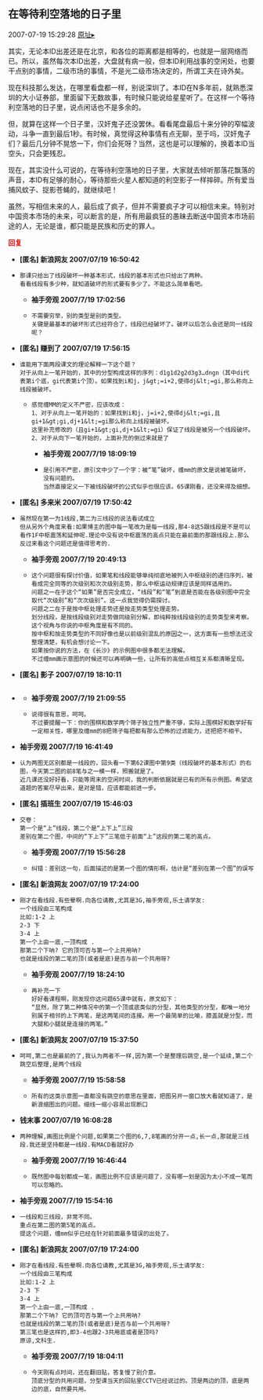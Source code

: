 ## 在等待利空落地的日子里
2007-07-19 15:29:28
[原址▸](http://www.fxgan.com/chan_time/2007_07_12/620.htm)


其实，无论本ID出差还是在北京，和各位的距离都是相等的，也就是一层网络而已。所以，虽然每次本ID出差，大盘就有病一般，但本ID利用战事的空闲处，也要干点别的事情，二级市场的事情，不是光二级市场决定的，所谓工夫在诗外矣。

现在科技那么发达，在哪里看盘都一样，别说深圳了。本ID在N多年前，就熟悉深圳的大小证券部，里面留下无数故事，有时候只能说给星星听了。在这样一个等待利空落地的日子里，说点闲话也不是多余的。

但，就算在这样一个日子里，汉奸鬼子还没罢休。看看尾盘最后十来分钟的窄幅波动，斗争一直到最后1秒。有时候，真觉得这种事情有点无聊，至于吗，汉奸鬼子们？最后几分钟不晃悠一下，你们会死呀？当然，这也是可以理解的，换着本ID当空头，只会更残忍。

现在，其实没什么可说的，在等待利空落地的日子里，大家就去倾听那落花飘落的声音，本ID有足够的耐心，等待那些火星人都知道的利空影子一样摔碎。所有爱当捕风蚊子、捉影苍蝇的，就继续吧！

虽然，写相信未来的人，最后成了疯子，但并不需要疯子才可以相信未来。特别对中国资本市场的未来，可以断言的是，所有用最疯狂的愚昧去断送中国资本市场前途的人，无论是谁，都只能是民族和历史的罪人。




**<font color='red'>回复</font>**


- **[匿名] 新浪网友  2007/07/19 16:50:42**
- ```
  那课只给出了线段破坏一种基本形式，线段的基本形式也只给出了两种。
  看看线段有多少种，就知道破坏的形式要有多少了。不能这么简单看吧。 
  ```
   - **袖手旁观 2007/7/19 17:02:56**
   - ```
     不需要穷举，别的类型是别的类型。
     关键是最基本的破坏形式已经符合了，线段已经破坏了。破坏以后怎么会还是同一线段呢？
     ```
- **[匿名] 赚到了  2007/07/19 17:56:15**
- ```
  谁能用下面两段课文的理论解释一下这个题？
  对于从向上一笔开始的，其中的分型构成这样的序列：d1g1d2g2d3g3…dngn（其中di代表第i个底，gi代表第i个顶）。如果找到i和j，j&gt;=i+2,使得dj&lt;=gi,那么称向上线段被破坏。
  ```
   - ```
     感觉缠MM的定义不严密，应该改成：
     1、对于从向上一笔开始的：如果找到i和j，j=i+2,使得dj&lt;=gi,且gi+1&gt;gi,dj+1&lt;=gi那么称向上线段被破坏。
     这里补充修改的（且gi+1&gt;gi,dj+1&lt;=gi）保证了线段是被另一个线段破坏。
     2、对于从向下一笔开始的，上面补充的倒过来就是了 
     ```
      - **袖手旁观 2007/7/19 18:09:19**
      - ```
        是引用不严密，原引文中少了一个字：被“笔”破坏，缠mm的原文是说被笔破坏，没有问题的。
        当然直接定义一下被线段破坏的公式似乎也很应该。65课刚看，还没来得及细想。
        ```
- **[匿名] 多来米  2007/07/19 17:50:42**
- ```
  虽然现在第一为1线段,第二为三线段的说法看试成立
  但从另外个角度来看:如果博主的图中每一笔改为是每一线段,那4-8这5跟线段是不是可以看作1F中枢震荡和延伸呢.理论中没有说中枢震荡的高点只能在最前面的那跟线段上.那么反过来看这个问题还是值得思考的. 
  ```
   - **袖手旁观 2007/7/19 20:49:13**
   - ```
     这个问题很有探讨价值，如果笔和线段能够单纯彻底地被列入中枢级别的递归序列，被看成完全同等的次级别和次次级别走势，那么中枢运动规律应该是同样适用的。
     问题之一在于这个“如果”是否完全成立，“线段”和“笔”到底是否能在各级别图中完全取代“次级别”和“次次级别”。这一点我觉得仍需探讨。
     问题之二在于是按中枢处理走势还是按走势类型处理走势。
     划分线段，是按线段级别对走势做同级别分解，即纯粹按线段级别的走势类型来考察。这个视角与你说的中枢角度是有不同的。
     按中枢和按走势类型的不同好像也是以前级别混乱的原因之一，这方面有一些想法还没整理清楚，有机会想讨论一下。
     如果按你说的方法，在《长沙》的示例图中很多都无法理解。
     不过缠mm画示意图的时候还可以再明确一些，让所有的高低点相互关系都清晰呈现。
     ```
- **[匿名] 影子  2007/07/19 18:10:11**
- ```

  ```
   - **袖手旁观 2007/7/19 21:09:55**
   - ```
     说得很有意思，呵呵。
     不过要提醒一下：你的围棋和数学两个筛子独立性严重不够，实际上围棋好和数学好有一定相关性，哪里及缠mm的8把筛子每把都有那么恐怖的过滤能力，还把把不相干。
     ```
- **袖手旁观 2007/7/19 16:41:49**
- ```
  认为两图无区别都是一线段的，回头看一下第62课图中第9类（线段破坏的基本形式）的右图，今天第二图的前8笔与之一模一样，照搬就是了。
  近几课还没好好看，只能等周末的空闲时间，我的判断依据就是已有的所有示例图。希望这道题的答案尽早出来，是对是错，应该都能前进一步。
  ```
- **[匿名] 插班生  2007/07/19 15:46:03**
- ```
  交卷：
  第一个是“上”线段，第二个是“上下上”三段
  差别在第二个图，中间的“下上下”三笔低于前面“上”这段的第二笔的高点。 
  ```
   - **袖手旁观 2007/7/19 15:56:28**
   - ```
     纠错：差别这一句，后面描述的是第一个图的情形啊，估计是“差别在第一个图”的误写
     ```
- **[匿名] 新浪网友  2007/07/19 17:24:00**
- ```
  刚才在看线段.有些晕啊.向各位请教,尤其是3G,袖手旁观,乐土请学友:
  一个线段由三笔构成
  比如:1-2 上
  2-3 下
  3-4 上
  第一个上由一底,一顶构成 .
  那第二个下呐? 它的顶可否与第一个上共用呐?
  也就是线段的第二笔的顶(或者是底)是否与前一个共用呀? 
  ```
   - **袖手旁观 2007/7/19 18:24:10**
   - ```
     再补充一下
     好好看课程啊，刚发现你这问题65课中就有，原文如下：
     “显然，除了第二种情况中的第一个顶或底类似的分型，其他类型的分型，都唯一地分别属于相邻的上下两笔，是这两笔间的连接。用一个最简单的比喻，膝盖就是分型，而大腿和小腿就是连接的两笔。”
     ```
- **[匿名] 新浪网友  2007/07/19 15:37:50**
- ```
  呵呵,第二也是最前的了,我认为两者不一样,因为第一个是整理后跳空,是一个延续,第二个跳空后整理,是两个线段 
  ```
   - **袖手旁观 2007/7/19 15:58:58**
   - ```
     所有的这类示意图一直都没有跳空的意思在里面，把图另开一窗口放大看就知道了，是新浪缩图出的问题。细线一缩小容易出现断口
     ```
- **钱末事  2007/07/19 16:08:28**
- ```
  两种理解,画图比例是个问题,如果第二个图的6,7,8笔画的分开一点,长一点,那就是三线段.我还是坚持都是一线段.有MACD看就好办 
  ```
   - **袖手旁观 2007/7/19 16:46:44**
   - ```
     既然图中每划都成一笔，画图比例不应该是问题了，没有哪一划是因为太小不成一笔而可以忽略的。
     ```
- **袖手旁观 2007/7/19 15:54:16**
- ```
  一线段和三线段，非常不同。
  重点在第二图的第5笔的高点。
  提这个问题，缠mm似乎已经在针对前面最多错误的出处了。
  ```
- **[匿名] 新浪网友  2007/07/19 17:24:00**
- ```
  刚才在看线段.有些晕啊.向各位请教,尤其是3G,袖手旁观,乐土请学友:
  一个线段由三笔构成
  比如:1-2 上
  2-3 下
  3-4 上
  第一个上由一底,一顶构成 .
  那第二个下呐? 它的顶可否与第一个上共用呐?
  也就是线段的第二笔的顶(或者是底)是否与前一个共用呀?
  第三笔也是这样的,即3-4也跟2-3共用底或者是顶吗?
  原谅,文科生. 
  ```
   - **袖手旁观 2007/7/19 18:04:11**
   - ```
     今天刚有点时间，还在翻旧贴，答复慢了别介意。
     顶底分型的共用问题，分型课当天的回贴里CCTV已经说过的。顶是两边的顶，底是两边的底，自然要共用。
     ```
